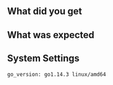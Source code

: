 <!-- Explain here what output did you get running that feature -->
## What did you get

<!-- Which output did you expect? -->
## What was expected

<!-- Which settings did you execute this code -->
## System Settings

```
go_version: go1.14.3 linux/amd64
```
